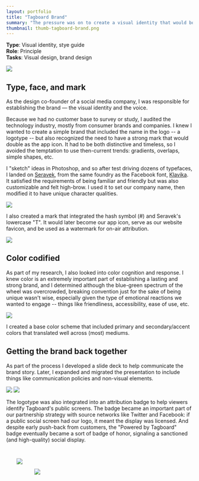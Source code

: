 ```yaml
---
layout: portfolio
title: "Tagboard Brand"
summary: "The pressure was on to create a visual identity that would both establish and distinguish us in the market — and it had to stand the test of time."
thumbnail: thumb-tagboard-brand.png
---
```


**Type**: Visual identity, stye guide  
**Role**: Principle  
**Tasks**: Visual design, brand design


<img src="logotype-iterations.png" data-action="zoom">

## Type, face, and mark

As the design co-founder of a social media company, I was responsible for establishing the brand &mdash; the visual identity and the voice.

Because we had no customer base to survey or study, I audited the technology industry, mostly from consumer brands and companies. I knew I wanted to create a simple brand that included the name in the logo -- a logotype -- but also recognized the need to have a strong mark that would double as the app icon. It had to be both distinctive and timeless, so I avoided the temptation to use then-current trends: gradients, overlaps, simple shapes, etc.

I "sketch" ideas in Photoshop, and so after test driving dozens of typefaces, I landed on [Seravek](https://processtypefoundry.com/fonts/seravek/), from the same foundry as the Facebook font, [Klavika](https://processtypefoundry.com/fonts/klavika/). It satisfied the requirements of being familiar and friendly but was also customizable and felt high-brow. I used it to set our company name, then modified it to have unique character qualities.

<img src="logotype-comparison.jpg" data-action="zoom">

I also created a mark that integrated the hash symbol (#) and Seravek's lowercase "T". It would later become our app icon, serve as our website favicon, and be used as a watermark for on-air attribution.

<img src="final-logos.png" data-action="zoom">

## Color codified

As part of my research, I also looked into color cognition and response. I knew color is an extremely important part of establishing a lasting and strong brand, and I determined although the blue-green spectrum of the wheel was overcrowded, breaking convention just for the sake of being unique wasn't wise, especially given the type of emotional reactions we wanted to engage -- things like friendliness, accessibility, ease of use, etc.

<img src="colors.jpg">

I created a base color scheme that included primary and secondary/accent colors that translated well across (most) mediums.

## Getting the brand back together

As part of the process I developed a slide deck to help communicate the brand story. Later, I expanded and migrated the presentation to include things like communication policies and non-visual elements.

<img src="brand-presentation.png" data-action="zoom">

<img src="talk-like-tagboard.png" data-action="zoom">

The logotype was also integrated into an attribution badge to help viewers identify Tagboard's public screens. The badge became an important part of our partnership strategy with source networks like Twitter and Facebook: if a public social screen had our logo, it meant the display was licensed. And despite early push-back from customers, the "Powered by Tagboard" badge eventually became a sort of badge of honor, signaling a sanctioned (and high-quality) social display.

<img src="poweredby-blue.png" data-action="zoom" style="box-sizing: border-box; padding: 2em;">

<img src="tagboard-in-the-wild.jpg" class="hero">
